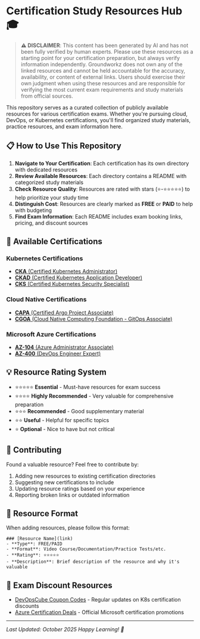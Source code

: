 # Certification Study Resources Hub 🎓

> **⚠️ DISCLAIMER**: This content has been generated by AI and has not been fully verified by human experts. Please use these resources as a starting point for your certification preparation, but always verify information independently. Groundworkz does not own any of the linked resources and cannot be held accountable for the accuracy, availability, or content of external links. Users should exercise their own judgment when using these resources and are responsible for verifying the most current exam requirements and study materials from official sources.

This repository serves as a curated collection of publicly available resources for various certification exams. Whether you're pursuing cloud, DevOps, or Kubernetes certifications, you'll find organized study materials, practice resources, and exam information here.

## 📋 How to Use This Repository

1. **Navigate to Your Certification**: Each certification has its own directory with dedicated resources
2. **Review Available Resources**: Each directory contains a README with categorized study materials
3. **Check Resource Quality**: Resources are rated with stars (⭐-⭐⭐⭐⭐⭐) to help prioritize your study time
4. **Distinguish Cost**: Resources are clearly marked as **FREE** or **PAID** to help with budgeting
5. **Find Exam Information**: Each README includes exam booking links, pricing, and discount sources

## 🎯 Available Certifications

### Kubernetes Certifications
- [**CKA** (Certified Kubernetes Administrator)](./CKA/)
- [**CKAD** (Certified Kubernetes Application Developer)](./CKAD/)
- [**CKS** (Certified Kubernetes Security Specialist)](./CKS/)

### Cloud Native Certifications
- [**CAPA** (Certified Argo Project Associate)](./CAPA/)
- [**CGOA** (Cloud Native Computing Foundation - GitOps Associate)](./CGOA/)

### Microsoft Azure Certifications
- [**AZ-104** (Azure Administrator Associate)](./AZ-104/)
- [**AZ-400** (DevOps Engineer Expert)](./AZ-400/)

## 💡 Resource Rating System

- ⭐⭐⭐⭐⭐ **Essential** - Must-have resources for exam success
- ⭐⭐⭐⭐ **Highly Recommended** - Very valuable for comprehensive preparation
- ⭐⭐⭐ **Recommended** - Good supplementary material
- ⭐⭐ **Useful** - Helpful for specific topics
- ⭐ **Optional** - Nice to have but not critical

## 🔄 Contributing

Found a valuable resource? Feel free to contribute by:
1. Adding new resources to existing certification directories
2. Suggesting new certifications to include
3. Updating resource ratings based on your experience
4. Reporting broken links or outdated information

## 📝 Resource Format

When adding resources, please follow this format:
```
### [Resource Name](link)
- **Type**: FREE/PAID
- **Format**: Video Course/Documentation/Practice Tests/etc.
- **Rating**: ⭐⭐⭐⭐⭐
- **Description**: Brief description of the resource and why it's valuable
```

## 🎯 Exam Discount Resources

- [DevOpsCube Coupon Codes](https://devopscube.com/kubernetes-certification-coupon/) - Regular updates on K8s certification discounts
- [Azure Certification Deals](https://docs.microsoft.com/en-us/learn/certifications/deals) - Official Microsoft certification promotions

---

*Last Updated: October 2025*
*Happy Learning! 🚀*
